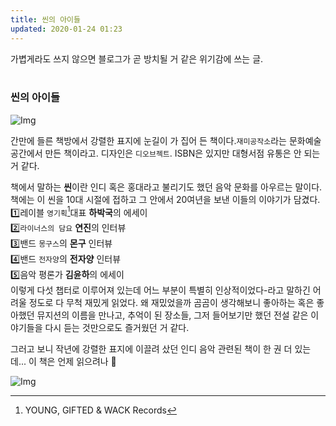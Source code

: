 ```yaml
---
title: 씬의 아이들
updated: 2020-01-24 01:23
---
```


가볍게라도 쓰지 않으면 블로그가 곧 방치될 거 같은 위기감에 쓰는 글.
<br><br>


### 씬의 아이들<br>

![Img](https://note10.github.io/assets/img_scene_01.jpg)

간만에 들른 책방에서 강렬한 표지에 눈길이 가 집어 든 책이다.`재미공작소`라는 문화예술공간에서 만든 책이라고. 디자인은 `디오브젝트`. ISBN은 있지만 대형서점 유통은 안 되는 거 같다.

책에서 말하는 <b>씬</b>이란 인디 혹은 홍대라고 불리기도 했던 음악 문화를 아우르는 말이다. 책에는 이 씬을 10대 시절에 접하고 그 안에서 20여년을 보낸 이들의 이야기가 담겼다. <br>
1️⃣레이블 `영기획`[^1]대표 <b>하박국</b>의 에세이  
2️⃣`라이너스의 담요` <b>연진</b>의 인터뷰  
3️⃣밴드 `몽구스`의 <b>몬구</b> 인터뷰  
4️⃣밴드 `전자양`의 <b>전자양</b> 인터뷰  
5️⃣음악 평론가 <b>김윤하</b>의 에세이<br>
이렇게 다섯 챕터로 이루어져 있는데 어느 부분이 특별히 인상적이었다-라고 말하긴 어려울 정도로 다 무척 재밌게 읽었다. 왜 재밌었을까 곰곰이 생각해보니 좋아하는 혹은 좋아했던 뮤지션의 이름을 만나고, 추억이 된 장소들, 그저 들어보기만 했던 전설 같은 이야기들을 다시 듣는 것만으로도 즐거웠던 거 같다.

그러고 보니 작년에 강렬한 표지에 이끌려 샀던 인디 음악 관련된 책이 한 권 더 있는데... 이 책은 언제 읽으려나 💩

![Img](https://note10.github.io/assets/img_scene_02.jpg)


[^1]:YOUNG, GIFTED & WACK Records
